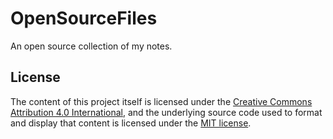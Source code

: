 # OpenSourceFiles
 An open source collection of my notes.

## License
The content of this project itself is licensed under the [Creative Commons Attribution 4.0 International](https://creativecommons.org/licenses/by/4.0/), and the underlying source code used to format and display that content is licensed under the [MIT license](https://github.com/cryptictech/OpenSourceNotes/LICENSE).